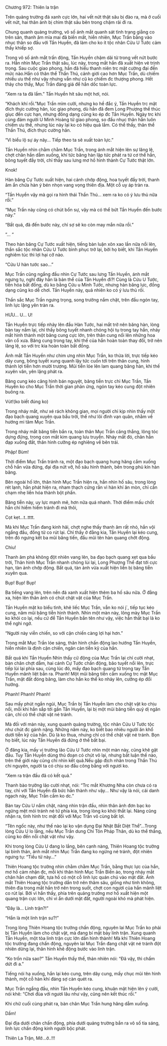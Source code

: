 




Chương 972: Thiên la trận


Trên quảng trường đá xanh cực lớn, hai vết nứt thật sâu bị đào ra, mà ở cuối vết nứt, hai thân ảnh bị chìm thật sâu bên trong chậm rãi đi ra.

Chung quanh quảng trường, vô số ánh mắt quanh sát tình trạng giằng co trên sân, thanh âm mỉa mai đã biến mất, hiển nhiên, Mục Trần bằng vào nhục thân so đấu với Tần Huyền, đã làm cho ko ít tộc nhân Cửu U Tước cảm thấy khiếp sợ.

Trong vô số ánh mắt trấn động, Tần Huyền chậm dãi từ trong vết nứt bước ra. Hắn nhìn Mục Trần thật sâu, lúc này, trong mắt hắn đã xuất hiện vẻ trịnh trọng. Sau cuộc giao phong, hắn đã hiểu thanh niên trc mặt cường đại đến mức nào.Hắn có thân thể Thần Thú, cảnh giới cao hơn Mục Trần, dù chiếm nhiều ưu thế như vậy nhưng vẫn như cũ ko chiếm đc thượng phong. Hết thảy cho thấy, Mục Trần đáng giá để hắn dốc toàn lực.

“Xem ra ta đã lầm.” Tần Huyền hít sâu một hơi, nói.

“Khách khí rồi.”Mục Trần mỉm cưởi, nhưng ko hề đắc ý, Tần Huyền trc mặt đích thực cường hãn, lúc giao phong, dù hắn đã đem Long Phượng thể thúc giục đến cực hạn, nhưng đồng dạng cũng ko ép đc Tần Huyền. Ngày trc khi cùng đám người U Minh Hoàng tử giao phong, so đấu nhục thân hắn luôn chiếm ưu thế, nhưng lúc này lại ko có hiệu quả lắm. Có thể thấy, thân thể Thần Thú, đích thực cường hãn.

“Vì biểu lộ sự áy nãy... Tiếp theo ta sẽ xuất toàn lực.”

Tần Huyền nhìn chằm chằm Mục Trần, trong ánh mắt hiện lên sự lăng lệ, chợt chân hắn dẫm xuống, khí tức băng hàn lập tức phát ra từ cơ thể hắn, bông tuyết đầy trời, chỉ thấy sau lưng mơ hồ hình thành Cự Tước thật lớn.

Knok!

Hàn băng Cự Tước xuất hiện, hai cánh chớp động, hoa tuyết đầy trời, thanh âm ẩn chứa hàn ý bén nhọn vang vọng thiên địa. Một cỗ uy áp tràn ra.

“Tần Huyền vậy mà gọi ra hình thái Thần Thú... xem ra ko có ý lưu thủ nữa rồi.”

“Mục Trần này cũng có chút bổn sự, vậy mà có thể bứt Tần Huyền đến bước này.”

“Bất quá, đã đến bước này, chỉ sợ sẽ ko còn may mắn nữa rồi.”

“... “

Theo hàn băng Cự Tước xuất hiện, tiếng bàn luận xôn xao lần nữa nổi lên, thần sắc tộc nhân Cửu U Tước bình phục trở lại, bởi họ biết, khi Tần Huyền nghiêm túc thì lợi hại cỡ nào.

“Cửu U hàn tước sao...”

Mục Trần cũng ngẩng đầu nhìn Cự Tước sau lưng Tần Huyền, ánh mắt ngưng tụ, nghĩ đây hẳn là bản thể của Tần Huyền đi?! Cùng là Cửu U Tước, tiến hóa bất đồng, dù ko bằng Cửu u Minh Tước, nhưng hàn băng lực, đồng dạng cũng ko dễ chơi. Tần Huyền này, quả nhiên ko có ý lưu thủ rồi.

Thần sắc Mục Trần ngưng trọng, song trưởng nắm chặt, trên đầu ngón tay, linh lực lặng yên tràn ra.

HƯU... U... U!

Tần Huyền trực tiếp nhảy lên đầu Hàn Tước, hai mắt trở nên băng hàn, lòng bàn tay nắm lại, chỉ thấy bông tuyết nhanh chóng hội tụ trong tay hắn, nháy mắt hình thành một băng cung cực lớn, trên thân cung nổi lên những hoa văn cổ xưa. Băng cung trong tay, khi thế của hắn hoàn toàn thay đổi, trở nên lăng lệ, so với trc kia hoàn toàn bất đồng.

Ánh mắt Tần Huyền như chim ưng nhìn Mục Trần, ko thừa lời, trực tiếp kéo dây cung, bông tuyết xung quanh lậy tức cuốn tới trên thân cung, hình thành lợi tiễn hơn mười trượng. Mũi tiễn lóe lên lam quang băng hàn, khi thế xuyên vân, yên lặng phát ra.

Băng cung kéo căng hình bán nguyệt, băng tiễn trực chỉ Mục Trần, Tần Huyền ko cho Mục Trần thời gian phản ứng, ngón tay kéo cung đột nhiên buông ra.

Vút!(ko biết đúng ko)

Trong nháy mắt, như xé rách không gian, mọi người chỉ kịp nhìn thấy một đạo bạch quang xuyên qua bầu trời, thế như lôi đình vạn quân, nhằm về hướng mi tâm Mục Trần.

Trong nháy mắt băng tiễn bắn ra, toàn thân Mục Trần căng thẳng, lông tóc dựng đứng, trong con mắt kim quang lưu truyển. Nháy mắt đó, chân hắn đạp xuống đất, thân hình cưỡng ép nghiêng về bên trái.

Phập! Bùm!

Thời điểm Mục Trần tránh ra, một đạo bạch quang hung hăng cắm xuống chỗ hắn vừa đứng, đại địa nứt vỡ, hố sâu hình thành, bên trong phủ kín hàn băng.

Bên ngoài hố lớn, thân hình Mục Trần hiện ra, hắn nhìn hố sâu, trong lòng rét lạnh, hắn phát hiện ra, nham thạch cứng rắn vì hàn khí ăn mòn, chỉ cần chạm nhẹ liền hóa thành bột phấn.

Băng tiễn này, uy lực mạnh mẽ, hơn nữa quá nhanh. Thời điểm mấu chốt hắn chỉ hiểm hiểm tránh đi mà thôi,

Cọt kẹt...t..tttt.

Mà khi Mục Trần đang kinh hãi, chợt nghe thấy thanh âm rất nhỏ, hắn vội ngẩng đầu, đồng tử co rút lại. Chỉ thấy ở đằng kia, Tần Huyền lại kéo cung, trên đó ngưng kết ba mũi băng tiến, đầu mũi tên hàn quang chớt động.

Chiu!

Thanh âm phá không đột nhiên vang lên, ba đạo bạch quang xẹt qua bầu trời, Thân hình Mục Trần nhanh chóng lùi lại, Long Phượng Thể đạt tới cực hạn, tàn ảnh chớp động. Bất quá, tàn ảnh vừa xuất hiện liền bị băng tiễn xuyên qua.

Bụp! Bụp! Bụp!

Ba tiếng vang lên, trên nền đá xanh xuất hiện thêm ba hố sâu nữa. Ở đằng xa, hiện lên thân ảnh có chút chật vật của Mục Trần.

Tần Huyền mặt ko biểu tình, khẽ liếc Mục Trần, vẫn ko nói j`, tiếp tục kéo cung, năm mũi băng tiễn hình thành. Nhìn một màn này, lông mày Mục Trần ko khỏi co lại, nếu cứ để Tần Huyền bắn tên như vậy, việc hắn thất bại là ko thể nghi ngờ.

“Người này viễn chiến, so với cận chiến càng lợi hại hơn.”

Trong mắt Mục Trần lóe sáng, thân hình chấn động lao hướng Tần Huyền, hiển nhiên là định cận chiến, ngăn cản tiễn kỹ của hắn.

Bất quá khi Tần Huyền Nhìn thấy cử động của Mục Trần lại chỉ cười nhạt, bàn chân chợt dẫm, hai cánh Cự Tước chấn động, bão tuyết nổi lên, trực tiếp lùi lại phía sau, cùng lúc đó, mấy đạo bạch quang từ trong tay Tần Huyền mãnh liệt bắn ra. Phanh! Một mũi băng tiễn cắm xuống trc mặt Mục Trần, mặt đất đóng băng, làm cho hắn ko thể ko nhảy lên, cưỡng ép đổi hướng.

Phanh! Phanh! Phanh!

Sau mấy phút ngắn ngủi, Mục Trần bị Tần Huyền làm cho chật vật ko chịu nổi, mỗi khi hắn sắp tới gần Tần Huyền, lại bị một mũi băng tiễn quỷ dị ngăn cản, chỉ có thể chật vật né tránh.

Mà đối với màn này, xung quanh quảng trường, tộc nhân Cửu U Tước tộc như chút đc gánh nặng. Những năm này, ko biết bao nhiêu người ăn khổ dưới tiễn kỹ của hắn. Dù là ko thua, nhưng chỉ có thể chật vật né tránh. Bọn họ biết, lúc này Tần Huyền đã đứng ở thế bất bại.

Ở đăng kia, mấy vị trưởng lão Cửu U Tước nhìn một màn này, cũng khẽ gật đầu. Tuy Tần Huyền dùng thủ đoạn có chút vô lại, nhưng bất luận thế nào, trên thế giới này cũng chỉ nhìn kết quả.Nếu gặp địch nhân trong Thần Thú chi nguyên, người ta có chịu so đấu công bằng với ngươi ko.

“Xem ra trận đấu đã có kết quả.”

Thanh bào trưởng lão cười nhạt, nói: “Trc mắt Khương Nha còn chưa có ra tay, chỉ với Tần Huyền đã bức hắn thành như vậy... Như vậy là nói, cái danh ngạch này, Mục Trần cầm ko dc.”

Bàn tay Cửu U nắm chặt, nàng nhìn trận đấu, nhìn thân ảnh đơn bạc ko ngừng mệt mỏi tránh né tứ phía kia, trong lòng ko khỏi thắt lại. Nàng cũng nhận ra, tình hình trc mặt đối với Mục Trần vô cùng bất lợi.

“Tên ngốc này, như thế nào lại ko vận dụng Đại Nhật Bất Diệt Thể”...Trong lòng Cửu U lo lắng, nếu Mục Trần dung Chí Tôn Pháp Thân, dù ko thể thắng, cũng ko đến nỗi chật vật như vậy.

Khi trong lòng Cửu U đang lo lắng, bên cạnh nàng, Thiên Hoang tộc trưởng lại bình thản, ánh mắt nhìn Mục Trần đang ko ngừng né tránh, đột nhiên ngưng tụ: “Tiểu tử này...”

Thiên Hoang tộc trưởng nhìn chằm chằm Mục Trần, bằng thực lực của hắn, mơ hồ cảm nhận đc, mỗi khi thân hình Mục Trần Biến ảo, trong nháy mắt chân hắn chạm đất, tựa hồ có một cỗ linh lực quán chú vào mặt đất. Ánh mắt Thiên Hoang tộc trưởng dần trở nên thâm sâu, giống như tinh không, thiên địa trong mắt hắn trở nên trong suốt, chợt con ngươi của hắn mãnh liệt co rút lại. Bởi vì hắn thấy, phía trên quảng trưởng mơ hồ xuất hiện một quang trận cực lớn, chỉ vì ẩn dưới mặt đất, người ngoài khó mà phát hiện.

“Đây là... Linh trận?!”

“Hắn là một linh trận sư?!”

Trong lòng Thiên Hoang tộc trưởng chấn động, nguyên lai Mục Trần ko phải bị Tần Huyền làm cho chật vật, mà đang bí mật bày linh trận. Xung quanh Tần Huyền, một tòa linh trận cực lớn dần hình thành! Mà khi Thiên Hoang tộc trưởng đang chấn động, nguyên lai Mục Trần đang chật vật né tránh đột nhiên dừng lại, thân hình khẽ động bước vào linh trận.

“Ko trốn nữa sao?” Tần Huyền thấy thế, thản nhiên nói: “Đã vậy, thì chấm dứt đi a.”

Tiếng nói hạ xuống, hắn lại kéo cung, trên dây cung, mấy chục mũi tên hình thành, một cỗ hàn khí đáng sợ càn quét ra.

Mục Trần ngẩng đầu, nhìn Tần Huyền kéo cung, khuân mặt hiện lên ý cười, nói khẽ: “Chơi đùa với ngươi lâu như vậy, cũng nên kết thúc rồi.”

Khi chữ cuối cùng phát ra, bàn chân Mục Trần hung hăng dẫm xuống.

Dầm!

Đại địa dưới chân chấn động, phía dưới quảng trường bắn ra vô số tia sáng, linh lực chấn động kinh người bộc phát.

Thiên La Trận, Mở...ở..!!!




